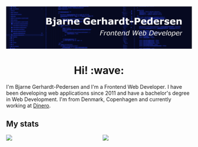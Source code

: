![Header](./cover-small.png 'Header')

<h1 style="text-align: center;">Hi! :wave:</h1>

I'm Bjarne Gerhardt-Pedersen and I'm a Frontend Web Developer. I have been developing web applications since 2011 and have a bachelor's degree in Web Development. I'm from Denmark, Copenhagen and currently working at [Dinero](https://dinero.dk/).

## My stats

<div style="display: grid; grid-template-columns: 1fr 1fr; grid-auto-rows: 1fr; gap: 20px">
<img align="center" src="https://github-readme-stats.vercel.app/api/top-langs/?username=bgpedersen&count_private=true&theme=dark" />
<img align="center" src="https://github-readme-stats.vercel.app/api?username=bgpedersen&count_private=true&theme=dark&hide=prs,issues,contribs" />
</div>
